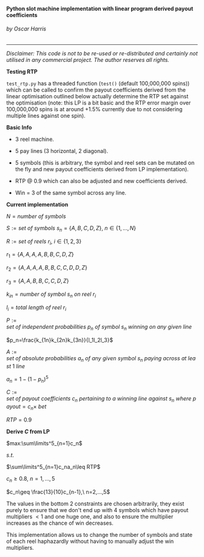 #### Python slot machine implementation with linear program derived payout coefficients

###### by Oscar Harris

---

*Disclaimer: This code is not to be re-used or re-distributed and certainly not utilised in any commercial project. The author reserves all rights.*



**Testing RTP**

`test_rtp.py` has a threaded function (`test()` (default 100,000,000 spins)) which can be called to confirm the payout coefficients derived from the linear optimisation outlined below actually determine the RTP set against the optimisation (note: this LP is a bit basic and the RTP error margin over 100,000,000 spins is at around +1.5% currently due to not considering multiple lines against one spin).



**Basic Info**

- 3 reel machine.

- 5 pay lines (3 horizontal, 2 diagonal).

- 5 symbols (this is arbitrary, the symbol and reel sets can be mutated on the fly and new payout coefficients derived from LP implementation).

- RTP @ 0.9 which can also be adjusted and new coefficients derived.

- Win = 3 of the same symbol across any line.



**Current implementation**

$N=number\ of\ symbols$

$S:=set\ of\ symbols\ s_n=\{A,B,C,D,Z\},\ n\in\{1,...,N\}$



$R:=set\ of\ reels\ r_i,\ i\in\{1,2,3\}$

$r_1=\{A,A,A,A,B,B,C,D,Z\}$

$r_2=\{A,A,A,A,B,B,C,C,D,D,Z\}$

$r_3=\{A,A,B,B,C,C,D,Z\}$

$k_{in}=number\ of\ symbol\ s_n\ on\ reel\ r_i$

$l_i=total\ length\ of\ reel\ r_i$



$P:=set\ of\ independent\ probabilities\ p_n\ of\ symbol\ s_n\ winning\ on\ any\ given\ line$

$p_n=\frac{k_{1n}k_{2n}k_{3n}}{l_1l_2l_3}$



$A:=set\ of\ absolute\ probabilities\ a_n\ of\ any\ given\ symbol\ s_n\ paying\ across\ at\ least\ 1\ line$

$a_n=1-(1-p_n)^5$



$C:=set\ of\ payout\ coefficients\ c_n\ pertaining\ to\ a\ winning\ line\ against\ s_n\ where\ payout=c_n\times\ bet$

$RTP=0.9$



**Derive $C$ from LP**

$max:\sum\limits^5_{n=1}c_n$

$s.t.$

$\sum\limits^5_{n=1}c_na_n\leq RTP$

$c_n\geq 0.8,\ n=1,...,5$

$c_n\geq \frac{13}{10}c_{n-1},\ n=2,...,5$



The values in the bottom 2 constraints are chosen arbitrarily, they exist purely to ensure that we don't end up with 4 symbols which have payout multipliers $<1$ and one huge one, and also to ensure the multiplier increases as the chance of win decreases.

This implementation allows us to change the number of symbols and state of each reel haphazardly without having to manually adjust the win multipliers.


